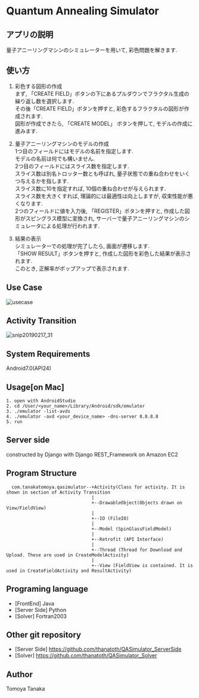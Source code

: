 # Quantum Annealing Simulator
## アプリの説明
量子アニーリングマシンのシミュレーターを用いて, 彩色問題を解きます.    

## 使い方
1. 彩色する図形の作成   
まず, 「CREATE FIELD」ボタンの下にあるプルダウンでフラクタル生成の繰り返し数を選択します.   
その後「CREATE FIELD」ボタンを押すと, 彩色するフラクタルの図形が作成されます.  
図形が作成できたら, 「CREATE MODEL」 ボタンを押して, モデルの作成に進みます.  
   
2. 量子アニーリングマシンのモデルの作成   
1つ目のフィールドにはモデルの名前を指定します.    
モデルの名前は何でも構いません.   
2つ目のフィールドにはスライス数を指定します.   
スライス数は別名トロッター数とも呼ばれ, 量子状態での重ね合わせをいくつ与えるかを指します.   
スライス数に10を指定すれば, 10個の重ね合わせが与えられます.     
スライス数を大きくすれば, 理論的には最適性は向上しますが, 収束性能が悪くなります.     
2つのフィールドに値を入力後, 「REGISTER」ボタンを押すと, 作成した図形がスピングラス模型に変換され, 
サーバーで量子アニーリングマシンのシミュレータによる処理が行われます.   

3. 結果の表示   
シミュレーターでの処理が完了したら, 画面が遷移します.   
「SHOW RESULT」ボタンを押すと, 作成した図形を彩色した結果が表示されます.    
このとき, 正解率がポップアップで表示されます.

## Use Case

![usecase](https://user-images.githubusercontent.com/27656483/52901458-15200e80-3247-11e9-802a-04a6d83efcab.png)

## Activity Transition

![snip20190217_31](https://user-images.githubusercontent.com/27656483/52901500-b7d88d00-3247-11e9-9d11-2d66de7fcf11.png)

## System Requirements
Android7.0(API24)

## Usage[on Mac]

    1. open with AndroidStudio
    2. cd /User/<your_name>/Library/Android/sdk/emulator
    3. ./emulator -list-avds
    4. ./emulator -avd <your_device_name> -dns-server 8.8.8.8
    5. run  

## Server side
constructed by Django with Django REST_Framework on Amazon EC2

## Program Structure

      com.tanakatomoya.qasimulator--+Activity(Class for activity. It is shown in section of Activity Transition
                                    |                                    
                                    +--DrawableObject(Objects drawn on View/FieldView)
                                    |
                                    +--IO (FileIO)
                                    |
                                    +--Model (SpinGlassFieldModel)
                                    |
                                    +--Retrofit (API Interface)
                                    |
                                    +--Thread (Thread for Download and Upload. These are used in CreateModelActivity)
                                    |
                                    +--View (FieldView is contained. It is used in CreateFieldActivity and ResultActivity)


## Programing language
- [FrontEnd] Java  
- [Server Side] Python
- [Solver]  Fortran2003

## Other git repository
- [Server Side] https://github.com/thanatoth/QASimulator_ServerSide
- [Solver] https://github.com/thanatoth/QASimulator_Solver

## Author
Tomoya Tanaka
